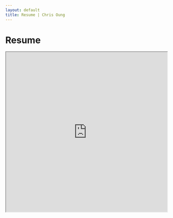 ```yaml
---
layout: default
title: Resume | Chris Oung
---
```


# Resume

<iframe src="https://drive.google.com/file/d/18ffb3XRtiRwul0UEGruw8j9sAg8p02lj/preview" width="100%" height="500"></iframe>
